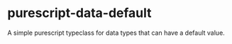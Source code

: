# purescript-data-default

A simple purescript typeclass for data types that can have a default value.